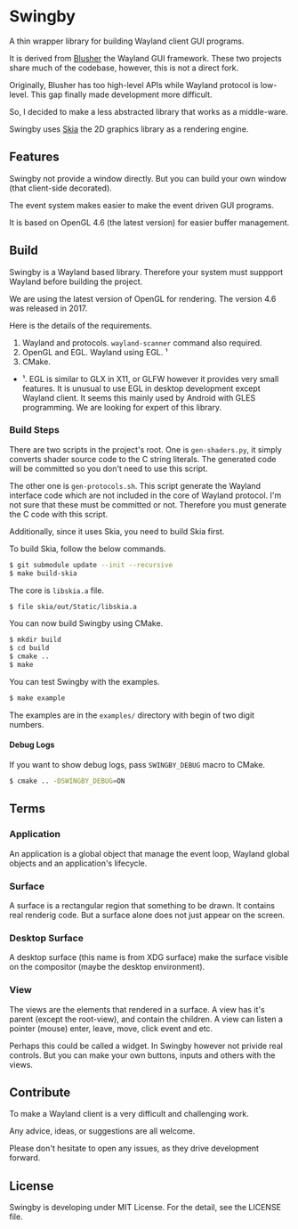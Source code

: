 # Swingby

A thin wrapper library for building Wayland client GUI programs.

It is derived from [Blusher](https://github.com/orbitrc/blusher2/tree/scroll-view) the
Wayland GUI framework. These two projects share much of the codebase,
however, this is not a direct fork.

Originally, Blusher has too high-level APIs while Wayland protocol is low-level.
This gap finally made development more difficult.

So, I decided to make a less abstracted library that works as a middle-ware.

Swingby uses [Skia](https://skia.org/) the 2D graphics library
as a rendering engine.


## Features

Swingby not provide a window directly. But you can build your own window (that
client-side decorated).

The event system makes easier to make the event driven GUI programs.

It is based on OpenGL 4.6 (the latest version) for easier buffer management.


## Build

Swingby is a Wayland based library. Therefore your system must suppport Wayland
before building the project.

We are using the latest version of OpenGL for rendering. The version 4.6 was
released in 2017.

Here is the details of the requirements.

1. Wayland and protocols. `wayland-scanner` command also required.
2. OpenGL and EGL. Wayland using EGL. ¹
3. CMake.

- ¹. EGL is similar to GLX in X11, or GLFW however it provides very small features.
It is unusual to use EGL in desktop development except Wayland client.
It seems this mainly used by Android with GLES programming. We are looking for
expert of this library.

### Build Steps

There are two scripts in the project's root. One is `gen-shaders.py`, it simply
converts shader source code to the C string literals. The generated code will
be committed so you don't need to use this script.

The other one is `gen-protocols.sh`. This script generate the Wayland interface
code which are not included in the core of Wayland protocol.
I'm not sure that these must be committed or not. Therefore you must generate
the C code with this script.

Additionally, since it uses Skia, you need to build Skia first.

To build Skia, follow the below commands.

```sh
$ git submodule update --init --recursive
$ make build-skia
```

The core is `libskia.a` file.

```sh
$ file skia/out/Static/libskia.a
```

You can now build Swingby using CMake.

```sh
$ mkdir build
$ cd build
$ cmake ..
$ make
```

You can test Swingby with the examples.

```sh
$ make example
```
The examples are in the `examples/` directory with begin of two digit numbers.


#### Debug Logs

If you want to show debug logs, pass `SWINGBY_DEBUG` macro to CMake.

```sh
$ cmake .. -DSWINGBY_DEBUG=ON
```


## Terms

### Application

An application is a global object that manage the event loop, Wayland global objects
and an application's lifecycle.

### Surface

A surface is a rectangular region that something to be drawn. It contains real
renderig code. But a surface alone does not just appear on the screen.

### Desktop Surface

A desktop surface (this name is from XDG surface) make the surface visible on the
compositor (maybe the desktop environment).

### View

The views are the elements that rendered in a surface. A view has it's parent (except
the root-view), and contain the children. A view can listen a pointer (mouse) enter,
leave, move, click event and etc.

Perhaps this could be called a widget. In Swingby however not privide real controls.
But you can make your own buttons, inputs and others with the views.


## Contribute

To make a Wayland client is a very difficult and challenging work.

Any advice, ideas, or suggestions are all welcome.

Please don't hesitate to open any issues, as they drive development forward.


## License

Swingby is developing under MIT License. For the detail, see the LICENSE file.

